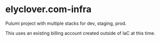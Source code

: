# elyclover.com-infra

Pulumi project with multiple stacks for dev, staging, prod.

This uses an existing billing account created outside of IaC at this time.

